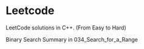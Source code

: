 # Leetcode

LeetCode solutions in C++. (From Easy to Hard)

Binary Search Summary in 034_Search_for_a_Range
